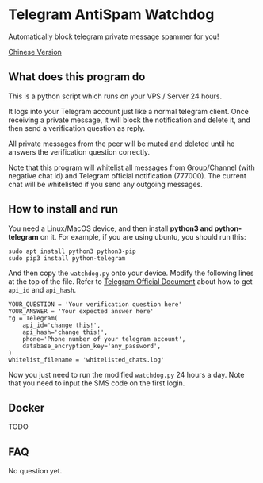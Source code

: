 # Telegram AntiSpam Watchdog

Automatically block telegram private message spammer for you!

[Chinese Version](README.md)

## What does this program do

This is a python script which runs on your VPS / Server 24 hours.

It logs into your Telegram account just like a normal telegram client. Once receiving a private message, it will block the notification and delete it, and then send a verification question as reply.

All private messages from the peer will be muted and deleted until he answers the verification question correctly.

Note that this program will whitelist all messages from Group/Channel (with negative chat id) and Telegram official notification (777000). The current chat will be whitelisted if you send any outgoing messages.

## How to install and run

You need a Linux/MacOS device, and then install **python3 and python-telegram** on it. For example, if you are using ubuntu, you should run this:

```
sudo apt install python3 python3-pip
sudo pip3 install python-telegram
```

And then copy the `watchdog.py` onto your device. Modify the following lines at the top of the file. Refer to [Telegram Official Document](https://core.telegram.org/api/obtaining_api_id#obtaining-api-id) about how to get `api_id` and `api_hash`.

```
YOUR_QUESTION = 'Your verification question here'
YOUR_ANSWER = 'Your expected answer here'
tg = Telegram(
    api_id='change this!',
    api_hash='change this!',
    phone='Phone number of your telegram account',
    database_encryption_key='any_password',
)
whitelist_filename = 'whitelisted_chats.log'
```

Now you just need to run the modified `watchdog.py` 24 hours a day. Note that you need to input the SMS code on the first login.

## Docker

TODO

## FAQ

No question yet.

